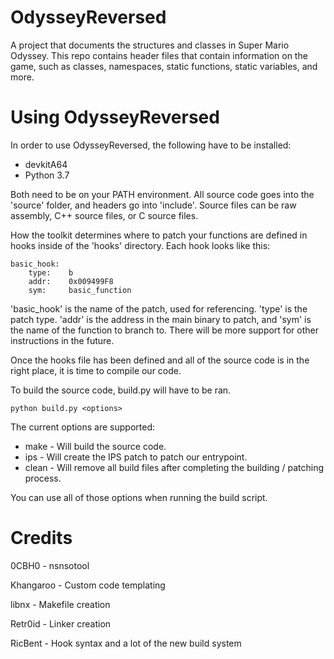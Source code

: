# OdysseyReversed
A project that documents the structures and classes in Super Mario Odyssey. This repo contains header files that contain information on the game, such as classes, namespaces, static functions, static variables, and more.

# Using OdysseyReversed

In order to use OdysseyReversed, the following have to be installed:

* devkitA64
* Python 3.7

Both need to be on your PATH environment. All source code goes into the 'source' folder, and headers go into 'include'. Source files can be raw assembly, C++ source files, or C source files.

How the toolkit determines where to patch your functions are defined in hooks inside of the 'hooks' directory. Each hook looks like this:

```
basic_hook:
    type:    b
    addr:    0x009499F8
    sym:     basic_function
```

'basic_hook' is the name of the patch, used for referencing. 'type' is the patch type. 'addr' is the address in the main binary to patch, and 'sym' is the name of the function to branch to. There will be more support for other instructions in the future.

Once the hooks file has been defined and all of the source code is in the right place, it is time to compile our code.

To build the source code, build.py will have to be ran.

```
python build.py <options>
```

The current options are supported:

 * make - Will build the source code.
 * ips - Will create the IPS patch to patch our entrypoint.
 * clean - Will remove all build files after completing the building / patching process.

You can use all of those options when running the build script.

# Credits
0CBH0 - nsnsotool

Khangaroo - Custom code templating

libnx - Makefile creation

Retr0id - Linker creation

RicBent - Hook syntax and a lot of the new build system